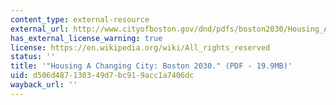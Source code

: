```yaml
---
content_type: external-resource
external_url: http://www.cityofboston.gov/dnd/pdfs/boston2030/Housing_A_Changing_City-Boston_2030_full_plan.pdf
has_external_license_warning: true
license: https://en.wikipedia.org/wiki/All_rights_reserved
status: ''
title: '"Housing A Changing City: Boston 2030." (PDF - 19.9MB)'
uid: d506d487-1303-49d7-bc91-9acc1a7406dc
wayback_url: ''
---
```

